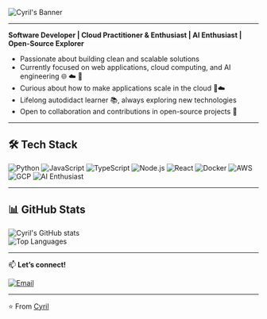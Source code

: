 ![Cyril's Banner](https://capsule-render.vercel.app/api?type=wave&color=0:0f0c29,100:302b63,200:24243e&height=200&section=header&text=Hi%20there,%20I'm%20Cyril%20👋&fontSize=40&fontColor=ffffff&animation=fadeIn)

---

**Software Developer | Cloud Practitioner & Enthusiast | AI Enthusiast | Open-Source Explorer**  

- Passionate about building clean and scalable solutions
- Currently focused on web applications, cloud computing, and AI engineering 🌐 ☁️ 🤖
- Curious about how to make applications scale in the cloud 🚀☁️  
- Lifelong autodidact learner 📚, always exploring new technologies  
- Open to collaboration and contributions in open-source projects 🤝

---

## 🛠️ Tech Stack  

![Python](https://img.shields.io/badge/Python-3776AB?style=for-the-badge&logo=python&logoColor=white)
![JavaScript](https://img.shields.io/badge/JavaScript-323330?style=for-the-badge&logo=javascript&logoColor=F7DF1E)
![TypeScript](https://img.shields.io/badge/TypeScript-007ACC?style=for-the-badge&logo=typescript&logoColor=white)
![Node.js](https://img.shields.io/badge/Node.js-43853D?style=for-the-badge&logo=node.js&logoColor=white)
![React](https://img.shields.io/badge/React-20232A?style=for-the-badge&logo=react&logoColor=61DAFB)
![Docker](https://img.shields.io/badge/Docker-2496ED?style=for-the-badge&logo=docker&logoColor=white)
![AWS](https://img.shields.io/badge/AWS-FF9900?style=for-the-badge&logo=amazonaws&logoColor=white)
![GCP](https://img.shields.io/badge/GCP-4285F4?style=for-the-badge&logo=google-cloud&logoColor=white)
![AI Enthusiast](https://img.shields.io/badge/AI-enthusiast-blue?style=for-the-badge&logo=OpenAI&logoColor=white)

---

## 📊 GitHub Stats  

![Cyril's GitHub stats](https://github-readme-stats.vercel.app/api?username=cybaTG&show_icons=true&theme=radical)  
![Top Languages](https://github-readme-stats.vercel.app/api/top-langs/?username=cybaTG&layout=compact&theme=radical)  

---

📫 **Let’s connect!**  
<!-- [![LinkedIn](https://img.shields.io/badge/LinkedIn-0077B5?style=for-the-badge&logo=linkedin&logoColor=white)](https://www.linkedin.com/in/your-linkedin) -->  
[![Email](https://img.shields.io/badge/Email-D14836?style=for-the-badge&logo=gmail&logoColor=white)](mailto:ccyril.ugwuoke@gmail.com) 

---

⭐️ From [Cyril](https://github.com/cybaTG)
